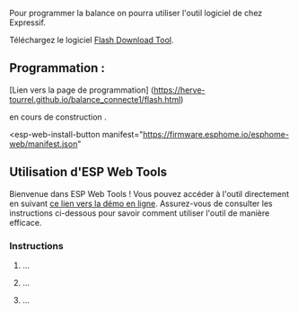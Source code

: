 Pour programmer la balance on pourra utiliser l'outil logiciel de chez Expressif.

Téléchargez le logiciel [Flash Download Tool](https://www.espressif.com/en/support/download/other-tools).

## Programmation :

<script 
  type="module" 
  src="https://unpkg.com/esp-web-tools@9/dist/web/install-button.js?module" 
></script>

[Lien vers la page de programmation] (https://herve-tourrel.github.io/balance_connecte1/flash.html)

 en cours de construction .

 <esp-web-install-button 
  manifest="https://firmware.esphome.io/esphome-web/manifest.json" 
></esp-web-install-button>

## Utilisation d'ESP Web Tools

Bienvenue dans ESP Web Tools ! Vous pouvez accéder à l'outil directement en suivant [ce lien vers la démo en ligne](lien-vers-la-demo). Assurez-vous de consulter les instructions ci-dessous pour savoir comment utiliser l'outil de manière efficace.

### Instructions

1. ...

2. ...

3. ...








